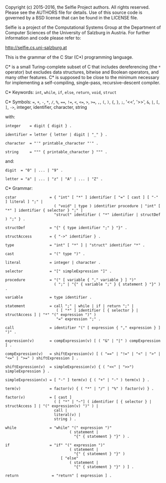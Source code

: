 Copyright (c) 2015-2016, the Selfie Project authors. All rights reserved. Please see the AUTHORS file for details. Use of this source code is governed by a BSD license that can be found in the LICENSE file.

Selfie is a project of the Computational Systems Group at the Department of Computer Sciences of the University of Salzburg in Austria. For further information and code please refer to:

http://selfie.cs.uni-salzburg.at

This is the grammar of the C Star (C\*) programming language.

C\* is a small Turing-complete subset of C that includes dereferencing (the `*` operator) but excludes data structures, bitwise and Boolean operators, and many other features. C\* is supposed to be close to the minimum necessary for implementing a self-compiling, single-pass, recursive-descent compiler.

C\* Keywords: `int`, `while`, `if`, `else`, `return`, `void`, `struct`

C\* Symbols: `=`, `+`, `-`, `*`, `/`, `%`, `==`, `!=`, `<`, `<=`, `>`, `>=`, `,`, `(`, `)`, `{`, `}`, `;`, '<<', '>>', `&`, `|`, `[`, `]`, `->`, integer, identifier, character, string

with:

```
integer    = digit { digit } .

identifier = letter { letter | digit | "_" } .

character  = "'" printable_character "'" .

string     = """ { printable_character } """ .
```

and:

```
digit  = "0" | ... | "9" .

letter = "a" | ... | "z" | "A" | ... | "Z" .
```

C\* Grammar:

```
cstar               = { "int" [ "*" ] identifier [ "=" [ cast ] [ "-" ] literal ] ";" |
                      ( "void" | type ) identifier procedure | "int" [ "*" ] identifier { selector } ";" |
                      "struct" identifier ( "*" identifier | structDef ) ";" } .

structDef           = "{" { type identifier ";" } "}" .

structAccess        = { "->" identifier } .

type                = "int" [ "*" ] | "struct" identifier "*" .

cast                = "(" type ")" .

literal             = integer | character .

selector            = "[" simpleExpression "]" .

procedure           = "(" [ variable { "," variable } ] ")"
                      ( ";" | "{" { variable ";" } { statement } "}" ) .

variable            = type identifier .

statement           = call ";" | while | if | return ";" |
                       ( [ "*" ] identifier [ { selector } | structAccess ] | "*" "(" expression ")" )
                       "=" expression ";" .

call                = identifier "(" [ expression { "," expression } ] ")" .

expression(v)       = compExpression(v) [ ( "&" | "|" ) compExpression ] .

compExpression(v)   = shiftExpression(v) [ ( "==" | "!=" | "<" | ">" | "<=" | ">=" ) shiftExpression ] .

shiftExpression(v)  = simpleExpression(v) { ( "<<" | ">>") simpleExpression } .

simpleExpression(v) = [ "-" ] term(v) { ( "+" | "-" ) term(v) } .

term(v)             = factor(v) { ( "*" | "/" | "%" ) factor(v) } .

factor(v)           = [ cast ]
                      ( [ "*" | "~"] ( identifier [ { selector } | structAccess ] | "(" expression(v) ")" ) |
                      call |
                      literal(v) |
                      string ) .

while               = "while" "(" expression ")"
                             ( statement |
                               "{" { statement } "}" ) .

if                  = "if" "(" expression ")"
                             ( statement |
                               "{" { statement } "}" )
                         [ "else"
                             ( statement |
                               "{" { statement } "}" ) ] .

return               = "return" [ expression ] .
```